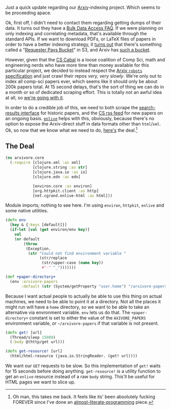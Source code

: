 Just a quick update regarding our [Arxiv](https://arxiv.org/)-indexing project. Which seems to be proceeding apace.

Ok, first off, I didn't need to contact them regarding getting dumps of their data. It turns out they have a [Bulk Data Access FAQ](https://arxiv.org/help/bulk_data). If we were planning on only indexing and correlating metadata, that's available through the standard APIs. If we want to download PDFs, or LaTeX files of papers in order to have a better indexing strategy, it [turns out](https://arxiv.org/help/bulk_data_s3) that there's something called a "[Requester Pays Bucket](https://docs.aws.amazon.com/AmazonS3/latest/dev/RequesterPaysBuckets.html)" in S3, and Arxiv has [such a bucket](https://arxiv.org/help/bulk_data_s3).

However, given that the [CS Cabal](https://compscicabal.github.io/) is a loose coalition of Comp Sci, math and engineering nerds who have more time than money available for this particular project, we decided to instead respect the [Arxiv `robots` specification](https://arxiv.org/robots.txt) and just crawl their repos _very, very slowly_. We're only out to index all comp-sci papers ever, which seems like it should only be about 200k papers total. At 15 second delays, that's the sort of thing we can do in a month or so of dedicated scraping effort. This is totally not an awful idea at all, so [we're going with it](https://github.com/CompSciCabal/arxivore).

In order to do a credible job of this, we need to both scrape the [search-results interface](https://arxiv.org/search/advanced) for historic papers, and the [CS rss feed](http://export.arxiv.org/rss/cs) for new papers on an ongoing basis. [`enlive`](https://github.com/cgrand/enlive) helps with this, obviously, because there's no option to expose the Arxiv-direct stuff in data formats other than `html`/`xml`. Ok, so now that we know what we need to do, [here's](https://github.com/CompSciCabal/arxivore/blob/8ab3db135fabd21f60e8412bf044cb9bc492aab8/src/arxivore/core.clj) the deal.[^oh-man-this-takes-me-back]

[^oh-man-this-takes-me-back]: Oh man, this takes me back. It feels like its' been absolutely fucking FOREVER since I've done an [almost-literate-programming](http://inaimathi.ca/archive/by-tag/almost-literate-programming) piece.

## The Deal

```clojure
(ns arxivore.core
  (:require [clojure.xml :as xml]
            [clojure.string :as str]
            [clojure.java.io :as io]
            [clojure.edn :as edn]

            [environ.core :as environ]
            [org.httpkit.client :as http]
            [net.cgrand.enlive-html :as html]))
```

Module imports; nothing to see here. I'm using `environ`, `httpkit`, `enlive` and some native utilities.

```clojure
(defn env
  [key & {:keys [default]}]
  (if-let [val (get environ/env key)]
    val
    (or default
        (throw
         (Exception.
          (str "Could not find environment variable "
               (str/replace
                (str/upper-case (name key))
                #"-" "_")))))))

(def +paper-directory+
  (env :arxivore-papers
       :default (str (System/getProperty "user.home") "/arxivore-papers/")))
```

Because I want actual people to actually be able to use this thing on actual machines, we need to be able to point it at a directory. Not all the places it might run will have a `home` directory, so we want to be able to take an alternative via envronment variable. `env` lets us do that. The `+paper-directory+` constant is set to either the value of the `AXIVORE_PAPERS` environment variable, _or_ `~/arxivore-papers` if that variable is not present.

```clojure
(defn get! [url]
  (Thread/sleep 15000)
  (:body @(http/get url)))

(defn get-resource! [url]
  (html/html-resource (java.io.StringReader. (get! url))))
```

We want our `GET` requests to be slow. So this implementation of `get!` waits for 15 seconds before doing anything. `get-resource!` is a utility function to get an `enlive` resource instead of a raw `body` string. This'll be useful for HTML pages we want to slice up.
